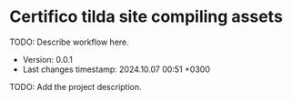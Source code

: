 <!--
@since 2024.10.06, 22:56
@changed 2024.10.06, 22:56
-->

# Certifico tilda site compiling assets

TODO: Describe workflow here.

- Version: 0.0.1
- Last changes timestamp: 2024.10.07 00:51 +0300

TODO: Add the project description.
